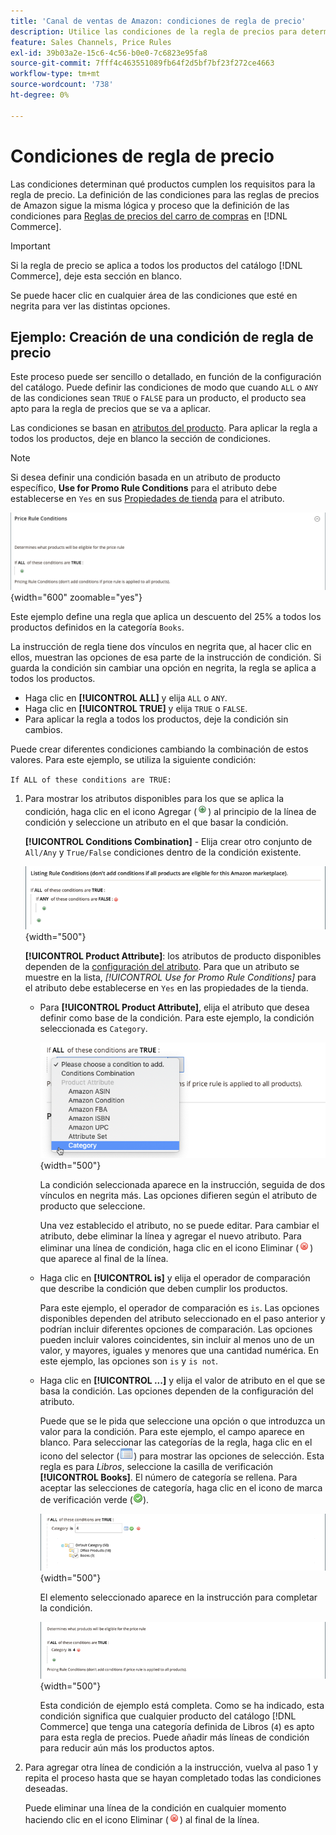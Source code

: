 ```yaml
---
title: 'Canal de ventas de Amazon: condiciones de regla de precio'
description: Utilice las condiciones de la regla de precios para determinar qué productos cumplen los requisitos para la regla de precios de listado.
feature: Sales Channels, Price Rules
exl-id: 39b03a2e-15c6-4c56-b0e0-7c6823e95fa8
source-git-commit: 7fff4c463551089fb64f2d5bf7bf23f272ce4663
workflow-type: tm+mt
source-wordcount: '738'
ht-degree: 0%

---
```


# Condiciones de regla de precio

Las condiciones determinan qué productos cumplen los requisitos para la regla de precio. La definición de las condiciones para las reglas de precios de Amazon sigue la misma lógica y proceso que la definición de las condiciones para [Reglas de precios del carro de compras](https://experienceleague.adobe.com/docs/commerce-admin/marketing/promotions/cart-rules/price-rules-cart.html) en [!DNL Commerce].

>[!IMPORTANT]
>
>Si la regla de precio se aplica a todos los productos del catálogo [!DNL Commerce], deje esta sección en blanco.

Se puede hacer clic en cualquier área de las condiciones que esté en negrita para ver las distintas opciones.

## Ejemplo: Creación de una condición de regla de precio

Este proceso puede ser sencillo o detallado, en función de la configuración del catálogo. Puede definir las condiciones de modo que cuando `ALL` o `ANY` de las condiciones sean `TRUE` o `FALSE` para un producto, el producto sea apto para la regla de precios que se va a aplicar.

Las condiciones se basan en [atributos del producto](https://experienceleague.adobe.com/docs/commerce-admin/catalog/product-attributes/product-attributes.html). Para aplicar la regla a todos los productos, deje en blanco la sección de condiciones.

>[!NOTE]
>
>Si desea definir una condición basada en un atributo de producto específico, **Use for Promo Rule Conditions** para el atributo debe establecerse en `Yes` en sus [Propiedades de tienda](https://experienceleague.adobe.com/docs/commerce-admin/catalog/product-attributes/create/attribute-product-create.html) para el atributo.

![Condición de regla de precio: línea 1](assets/ob-price-rules-condition-1.png){width="600" zoomable="yes"}

Este ejemplo define una regla que aplica un descuento del 25% a todos los productos definidos en la categoría `Books`.

La instrucción de regla tiene dos vínculos en negrita que, al hacer clic en ellos, muestran las opciones de esa parte de la instrucción de condición. Si guarda la condición sin cambiar una opción en negrita, la regla se aplica a todos los productos.

- Haga clic en **[!UICONTROL ALL]** y elija `ALL` o `ANY`.
- Haga clic en **[!UICONTROL TRUE]** y elija `TRUE` o `FALSE`.
- Para aplicar la regla a todos los productos, deje la condición sin cambios.

Puede crear diferentes condiciones cambiando la combinación de estos valores. Para este ejemplo, se utiliza la siguiente condición:

`If ALL of these conditions are TRUE:`

1. Para mostrar los atributos disponibles para los que se aplica la condición, haga clic en el icono Agregar (![Icono Agregar](assets/btn-add-grn.png)) al principio de la línea de condición y seleccione un atributo en el que basar la condición.

   **[!UICONTROL Conditions Combination]** - Elija crear otro conjunto de `All/Any` y `True/False` condiciones dentro de la condición existente.

   ![Combinación de condiciones de regla de precio](assets/ob-conditions-combinations.png){width="500"}

   **[!UICONTROL Product Attribute]**: los atributos de producto disponibles dependen de la [configuración del atributo](https://experienceleague.adobe.com/docs/commerce-admin/catalog/product-attributes/create/attribute-product-create.html). Para que un atributo se muestre en la lista, *[!UICONTROL Use for Promo Rule Conditions]* para el atributo debe establecerse en `Yes` en las propiedades de la tienda.

   - Para **[!UICONTROL Product Attribute]**, elija el atributo que desea definir como base de la condición. Para este ejemplo, la condición seleccionada es `Category`.

     ![Condición de regla de precio: línea 2, parte 2](assets/ob-price-rule-condition-2.png){width="500"}

     La condición seleccionada aparece en la instrucción, seguida de dos vínculos en negrita más. Las opciones difieren según el atributo de producto que seleccione.

     Una vez establecido el atributo, no se puede editar. Para cambiar el atributo, debe eliminar la línea y agregar el nuevo atributo. Para eliminar una línea de condición, haga clic en el icono Eliminar (![Icono Eliminar](assets/btn-del-red.png)) que aparece al final de la línea.

   - Haga clic en **[!UICONTROL is]** y elija el operador de comparación que describe la condición que deben cumplir los productos.

     Para este ejemplo, el operador de comparación es `is`. Las opciones disponibles dependen del atributo seleccionado en el paso anterior y podrían incluir diferentes opciones de comparación. Las opciones pueden incluir valores coincidentes, sin incluir al menos uno de un valor, y mayores, iguales y menores que una cantidad numérica. En este ejemplo, las opciones son `is` y `is not`.

   - Haga clic en **[!UICONTROL ...]** y elija el valor de atributo en el que se basa la condición. Las opciones dependen de la configuración del atributo.

     Puede que se le pida que seleccione una opción o que introduzca un valor para la condición. Para este ejemplo, el campo aparece en blanco. Para seleccionar las categorías de la regla, haga clic en el icono del selector (![Icono del selector](assets/btn-chooser.png)) para mostrar las opciones de selección. Esta regla es para _Libros_, seleccione la casilla de verificación **[!UICONTROL Books]**. El número de categoría se rellena. Para aceptar las selecciones de categoría, haga clic en el icono de marca de verificación verde (![Icono de marca de verificación](assets/btn-check-mark-green.png)).

     ![Condición de regla de precio: línea 2, parte 3](assets/ob-price-rule-condition-3.png){width="500"}

     El elemento seleccionado aparece en la instrucción para completar la condición.

     ![Condición de regla de precio: línea 2, parte 4](assets/ob-price-rule-condition-4.png){width="500"}

     Esta condición de ejemplo está completa. Como se ha indicado, esta condición significa que cualquier producto del catálogo [!DNL Commerce] que tenga una categoría definida de Libros (`4`) es apto para esta regla de precios. Puede añadir más líneas de condición para reducir aún más los productos aptos.

1. Para agregar otra línea de condición a la instrucción, vuelva al paso 1 y repita el proceso hasta que se hayan completado todas las condiciones deseadas.

   Puede eliminar una línea de la condición en cualquier momento haciendo clic en el icono Eliminar (![Icono Eliminar](assets/btn-del-red.png)) al final de la línea.
